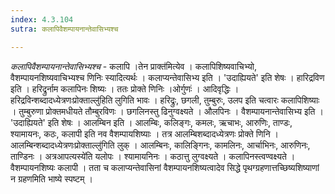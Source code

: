 ```yaml
---
index: 4.3.104
sutra: कलापिवैशम्पायनान्तेवासिभ्यश्च

---
```

_कलापिवैशम्पायनान्तेवासिभ्यश्च_ - कलापि ।तेन प्राक्त॑मित्येव । कलापिशिष्यवाचिभ्यो, वैशम्पायनशिष्यवाचिभ्यश्च णिनिः स्यादित्यर्थः । कलाप्यन्तेवासिभ्य इति । 'उदाह्यियते' इति शेषः । हारिद्रविण इति । हरिद्रुर्नाम कलापिनः शिष्यः । ततः प्रोक्ते णिनिः ।ओर्गुणः॑ । आदिवृद्धिः । हरिद्रविन्शब्दादध्येत्रणःप्रोक्ताल्लु॑हिति लुगिति भावः । हरिद्रुः, छगली, तुम्बुरुः, उलप इति चत्वारः कलापिशिष्याः । तुम्बुरुणा प्रोक्तमधीयते तौम्बुरविणः । छगलिनस्तु ढिनुग्वक्ष्यते । औलपिनः । वैशम्पायनान्तेवासिभ्य इति । 'उदाह्यियते' इति शेषः । आलम्बिन इति । आलम्बिः, कलिङ्गः, कमलः, ऋचाभः, आरुणिः, ताण्डः, श्यामायनः, कठः, कलापी इति नव वैशम्पायशिष्याः । तत्र आलम्बिशब्दादध्येत्रणः प्रोक्ते णिनि । आलम्बिन्शब्दादध्येत्रणःप्रोक्ताल्लु॑गिति लुक् । आलम्बिनः, कालिङ्गिनः, कामलिनः, आर्चाभिनः, आरुणिनः, ताण्डिनः । अत्रआपत्यस्ये॑ति यलोपः । श्यामायनिनः । कठात्तु लुग्वक्ष्यते । कलापिनस्त्वण्वक्ष्यते । वैशम्पायनशिष्यः कलापी । तता च कलाप्यन्तेवासिनां वैशम्पायनशिष्यत्वादेव सिद्धे पृथग्ग्रहणात्तच्छिष्यशिष्याणां न ग्रहणमिति भाष्ये स्पष्टम् ।